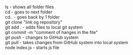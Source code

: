 ls - shows all folder files <br>
cd - goes to next folder<br>
cd.. - goes back by 1 folder<br>
git clone "link og repository" <br>
git add . - adds files to local git system <br>
git commit -m  "comment of hanges in the file" <br>
git push -  changes to GitHub system <br>
git pull - takes changes from GitHub system into local system<br>
node index.js - starts js file